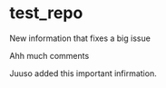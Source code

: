 # test_repo

New information that fixes a big issue

Ahh much comments

Juuso added this important infirmation.
